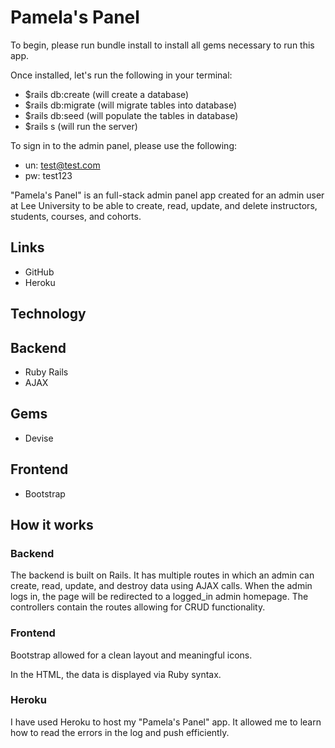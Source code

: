 # Pamela's Panel 

To begin, please run bundle install to install all gems necessary to run this app. 

Once installed, let's run the following in your terminal: 
- $rails db:create (will create a database)
- $rails db:migrate (will migrate tables into database)
- $rails db:seed (will populate the tables in database)
- $rails s (will run the server)

To sign in to the admin panel, please use the following: 
 - un: test@test.com
 - pw: test123

"Pamela's Panel" is an full-stack admin panel app created for an admin user at Lee University to be able to create, read, update, and delete instructors, students, courses, and cohorts. 

## Links
- GitHub
- Heroku

## Technology

## Backend
- Ruby Rails
- AJAX

## Gems 
- Devise

## Frontend
- Bootstrap

## How it works

### Backend 

The backend is built on Rails. It has multiple routes in which an admin can create, read, update, and destroy data using AJAX calls. When the admin logs in, the page will be redirected to a logged_in admin homepage. The controllers contain the routes allowing for CRUD functionality. 

### Frontend

Bootstrap allowed for a clean layout and meaningful icons. 

In the HTML, the data is displayed via Ruby syntax.

### Heroku 

I have used Heroku to host my "Pamela's Panel" app. It allowed me to learn how to read the errors in the log and push efficiently. 



